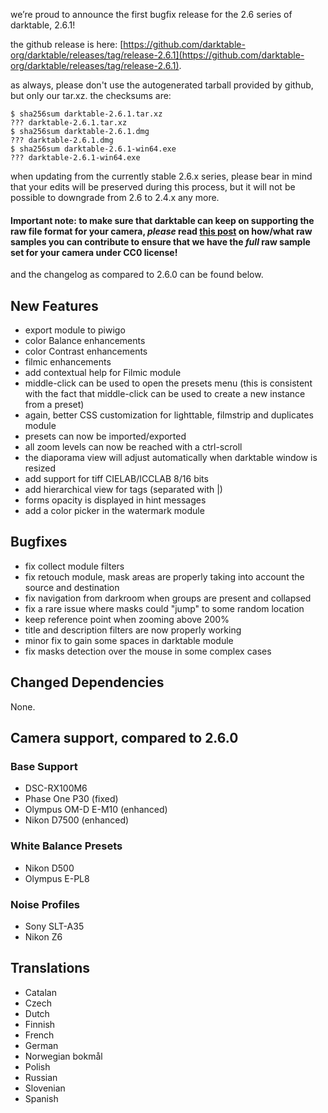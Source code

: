we’re proud to announce the first bugfix release for the 2.6 series of darktable, 2.6.1!

the github release is here: [https://github.com/darktable-org/darktable/releases/tag/release-2.6.1](https://github.com/darktable-org/darktable/releases/tag/release-2.6.1).

as always, please don't use the autogenerated tarball provided by github, but only our tar.xz. the checksums are:

```
$ sha256sum darktable-2.6.1.tar.xz
??? darktable-2.6.1.tar.xz
$ sha256sum darktable-2.6.1.dmg
??? darktable-2.6.1.dmg
$ sha256sum darktable-2.6.1-win64.exe
??? darktable-2.6.1-win64.exe
```

when updating from the currently stable 2.6.x series, please bear in mind that your edits will be preserved during this process, but it will not be possible to downgrade from 2.6 to 2.4.x any more.

#### Important note: to make sure that darktable can keep on supporting the raw file format for your camera, *please* read [this post](https://discuss.pixls.us/t/raw-samples-wanted/5420?u=lebedevri) on how/what raw samples you can contribute to ensure that we have the *full* raw sample set for your camera under CC0 license!

and the changelog as compared to 2.6.0 can be found below.

## New Features

- export module to piwigo
- color Balance enhancements
- color Contrast enhancements
- filmic enhancements
- add contextual help for Filmic module
- middle-click can be used to open the presets menu (this is consistent with the fact that middle-click can be used to create a new instance from a preset)
- again, better CSS customization for lighttable, filmstrip and duplicates module
- presets can now be imported/exported
- all zoom levels can now be reached with a ctrl-scroll
- the diaporama view will adjust automatically when darktable window is resized
- add support for tiff CIELAB/ICCLAB 8/16 bits
- add hierarchical view for tags (separated with |)
- forms opacity is displayed in hint messages
- add a color picker in the watermark module

## Bugfixes

- fix collect module filters
- fix retouch module, mask areas are properly taking into account the source and destination
- fix navigation from darkroom when groups are present and collapsed
- fix a rare issue where masks could "jump" to some random location
- keep reference point when zooming above 200%
- title and description filters are now properly working
- minor fix to gain some spaces in darktable module
- fix masks detection over the mouse in some complex cases

## Changed Dependencies

None.

## Camera support, compared to 2.6.0

### Base Support

- DSC-RX100M6
- Phase One P30 (fixed)
- Olympus OM-D E-M10 (enhanced)
- Nikon D7500 (enhanced)

### White Balance Presets

- Nikon D500
- Olympus E-PL8

### Noise Profiles

- Sony SLT-A35
- Nikon Z6

## Translations

- Catalan
- Czech
- Dutch
- Finnish
- French
- German
- Norwegian bokmål
- Polish
- Russian
- Slovenian
- Spanish
